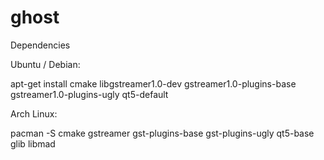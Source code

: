 ghost
=====


Dependencies

Ubuntu / Debian:

  apt-get install cmake libgstreamer1.0-dev gstreamer1.0-plugins-base gstreamer1.0-plugins-ugly qt5-default

Arch Linux:

  pacman -S cmake gstreamer gst-plugins-base gst-plugins-ugly qt5-base glib libmad

